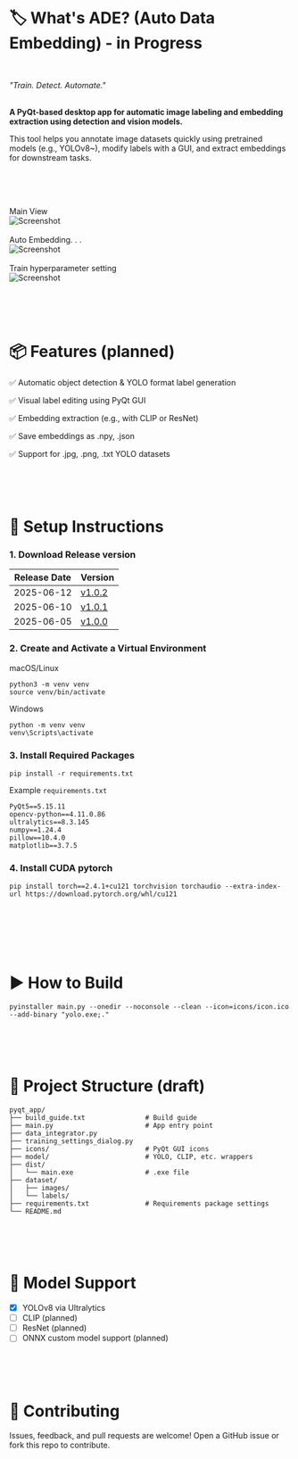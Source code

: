 # 🏷️ What's ADE? (Auto Data Embedding) - in Progress
<br/>

*"Train. Detect. Automate."* <br/><br/>

**A PyQt-based desktop app for automatic image labeling and embedding extraction using detection and vision models.**

This tool helps you annotate image datasets quickly using pretrained models (e.g., YOLOv8~), modify labels with a GUI, and extract embeddings for downstream tasks.

<br/><br/><br/>

Main View <br/>
![Screenshot](./assets/Demo_250612(1).png)  <br/><br/>
Auto Embedding. . . <br/>
![Screenshot](./assets/Demo_250612(2).png)  <br/><br/>
Train hyperparameter setting <br/>
![Screenshot](./assets/Demo_250612(3).png)

<br/><br/><br/>

# 📦 Features (planned)
✅ Automatic object detection & YOLO format label generation

✅ Visual label editing using PyQt GUI

✅ Embedding extraction (e.g., with CLIP or ResNet)

✅ Save embeddings as .npy, .json

✅ Support for .jpg, .png, .txt YOLO datasets

<br/><br/><br/>
# 🔧 Setup Instructions

### 1. Download Release version

| Release Date | Version |
|------|------|
| 2025-06-12 | [v1.0.2](https://github.com/ohsopp/YoloADE/releases/tag/v1.0.2) |
| 2025-06-10 | [v1.0.1](https://github.com/ohsopp/YoloADE/releases/tag/v1.0.1) |
| 2025-06-05 | [v1.0.0](https://github.com/ohsopp/YoloADE/releases/tag/v1.0.0) |


### 2. Create and Activate a Virtual Environment
macOS/Linux
```
python3 -m venv venv
source venv/bin/activate
```

Windows
```
python -m venv venv
venv\Scripts\activate
```

### 3. Install Required Packages
```
pip install -r requirements.txt
```

Example `requirements.txt`
```
PyQt5==5.15.11
opencv-python==4.11.0.86
ultralytics==8.3.145
numpy==1.24.4
pillow==10.4.0
matplotlib==3.7.5
```

### 4. Install CUDA pytorch
```
pip install torch==2.4.1+cu121 torchvision torchaudio --extra-index-url https://download.pytorch.org/whl/cu121
```

<br/>

<br/><br/><br/>
# ▶️ How to Build
```
pyinstaller main.py --onedir --noconsole --clean --icon=icons/icon.ico --add-binary "yolo.exe;."
```

<br/><br/><br/>
# 📁 Project Structure (draft)
```
pyqt_app/
├── build_guide.txt               # Build guide
├── main.py                       # App entry point
├── data_integrator.py
├── training_settings_dialog.py
├── icons/                        # PyQt GUI icons
├── model/                        # YOLO, CLIP, etc. wrappers
├── dist/
│   └── main.exe                  # .exe file
├── dataset/
│   ├── images/
│   └── labels/
├── requirements.txt              # Requirements package settings
└── README.md
```

<br/><br/><br/>
# 🧠 Model Support
- [x] YOLOv8 via Ultralytics  
- [ ] CLIP (planned)  
- [ ] ResNet (planned)  
- [ ] ONNX custom model support (planned)

<br/><br/><br/>
# 🙌 Contributing
Issues, feedback, and pull requests are welcome!
Open a GitHub issue or fork this repo to contribute.

<br/><br/>


